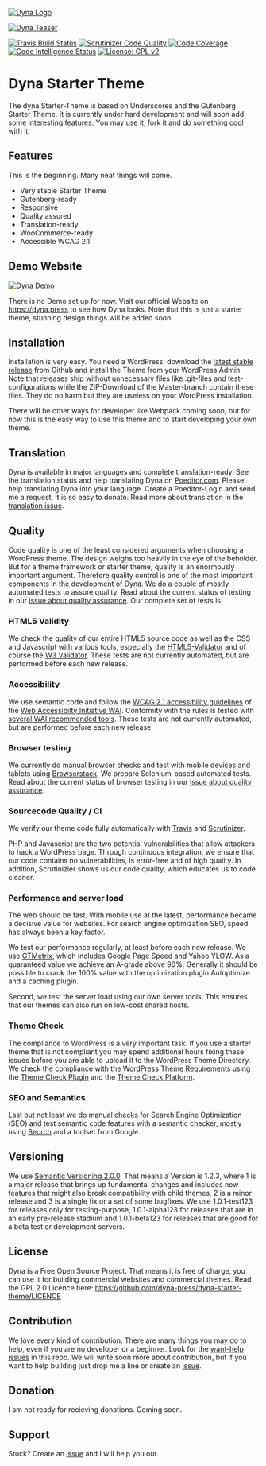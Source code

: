 [![Dyna Logo](https://github.com/dyna-press/dyna-assets/raw/master/dyna-logo-250.png "Dyna Logo")](https://dyna.press)

[![Dyna Teaser](https://github.com/dyna-press/dyna-assets/raw/master/dyna-teaser.jpg "Dyna Teaser")](https://dyna.press)

[![Travis Build Status](https://travis-ci.com/dyna-press/dyna.svg?branch=master)](https://travis-ci.com/dyna-press/dyna) [![Scrutinizer Code Quality](https://scrutinizer-ci.com/g/dyna-press/dyna/badges/quality-score.png?b=master)](https://scrutinizer-ci.com/g/dyna-press/dyna/?branch=master) [![Code Coverage](https://scrutinizer-ci.com/g/dyna-press/dyna/badges/coverage.png?b=master)](https://scrutinizer-ci.com/g/dyna-press/dyna/?branch=master) [![Code Intelligence Status](https://scrutinizer-ci.com/g/dyna-press/dyna/badges/code-intelligence.svg?b=master)](https://scrutinizer-ci.com/code-intelligence) [![License: GPL v2](https://img.shields.io/badge/License-GPL%20v2-blue.svg)](https://www.gnu.org/licenses/old-licenses/gpl-2.0.en.html) 

# Dyna Starter Theme

The dyna Starter-Theme is based on Underscores and the Gutenberg Starter Theme. It is currently under hard development and will soon add some interesting features. You may use it, fork it and do something cool with it.

## Features

This is the beginning. Many neat things will come. 

- Very stable Starter Theme
- Gutenberg-ready
- Responsive
- Quality assured
- Translation-ready
- WooCommerce-ready
- Accessible WCAG 2.1

## Demo Website

[![Dyna Demo](https://github.com/dyna-press/dyna-assets/blob/master/dyna-starter-theme-v010.jpg "Dyna Demo")](https://dyna.press)

There is no Demo set up for now. Visit our official Website on https://dyna.press to see how Dyna looks. Note that this is just a starter theme, stunning design things will be added soon.

## Installation

Installation is very easy. You need a WordPress, download the [latest stable release](https://github.com/dyna-press/dyna/releases) from Github and install the Theme from your WordPress Admin. Note that releases ship without unnecessary files like .git-files and test-configurations while the ZIP-Download of the Master-branch contain these files. They do no harm but they are useless on your WordPress installation.

There will be other ways for developer like Webpack coming soon, but for now this is the easy way to use this theme and to start developing your own theme.

## Translation

Dyna is available in major languages and complete translation-ready. See the translation status and help translating Dyna on [Poeditor.com](https://poeditor.com/join/project/t3gmD1eDOu). Please help translating Dyna into your language. Create a Poeditor-Login and send me a request, it is so easy to donate. Read more about translation in the [translation issue](https://github.com/dyna-press/dyna/issues/25).

## Quality

Code quality is one of the least considered arguments when choosing a WordPress theme. The design weighs too heavily in the eye of the beholder. But for a theme framework or starter theme, quality is an enormously important argument. Therefore quality control is one of the most important components in the development of Dyna. We do a couple of mostly automated tests to assure quality. Read about the current status of testing in our [issue about quality assurance](https://github.com/dyna-press/dyna/issues/24). Our complete set of tests is:

### HTML5 Validity

We check the quality of our entire HTML5 source code as well as the CSS and Javascript with various tools, especially the  [HTML5-Validator](https://html5.validator.nu/) and of course the [W3 Validator](https://validator.w3.org/nu/). These tests are not currently automated, but are performed before each new release.

### Accessibility

We use semantic code and follow the [WCAG 2.1 accessibility guidelines](https://www.w3.org/TR/WCAG21/) of the [Web Accessibilty Initiative WAI](https://www.w3.org/WAI/). Conformity with the rules is tested with [several WAI recommended tools](https://www.w3.org/WAI/ER/tools/). These tests are not currently automated, but are performed before each new release.

### Browser testing

We currently do manual browser checks and test with mobile devices and tablets using [Browserstack](https://www.browserstack.com/). We prepare Selenium-based automated tests. Read about the current status of browser testing in our [issue about quality assurance](https://github.com/dyna-press/dyna/issues/24).

### Sourcecode Quality / CI 

We verify our theme code fully automatically with [Travis](https://travis-ci.com/dyna-press/dyna-starter-theme) and [Scrutinizer](https://scrutinizer-ci.com/g/dyna-press/dyna/).

PHP and Javascript are the two potential vulnerabilities that allow attackers to hack a WordPress page. Through continuous integration, we ensure that our code contains no vulnerabilities, is error-free and of high quality. In addition, Scrutinizier shows us our code quality, which educates us to code cleaner.

### Performance and server load

The web should be fast. With mobile use at the latest, performance became a decisive value for websites. For search engine optimization SEO, speed has always been a key factor.

We test our performance regularly, at least before each new release. We use [GTMetrix](https://gtmetrix.com/), which includes Google Page Speed and Yahoo YLOW. As a guaranteed value we achieve an A-grade above 90%. Generally it should be possible to crack the 100% value with the optimization plugin Autoptimize and a caching plugin.

Second, we test the server load using our own server tools. This ensures that our themes can also run on low-cost shared hosts.

### Theme Check

The compliance to WordPress is a very important task. If you use a starter theme that is not compliant you may spend additional hours fixing these issues before you are able to upload it to the WordPress Theme Directory. We check the compliance with the [WordPress Theme Requirements](https://make.wordpress.org/themes/handbook/review/) using the [Theme Check Plugin](https://de.wordpress.org/plugins/theme-check/) and the [Theme Check Platform](http://themecheck.org).

### SEO and Semantics

Last but not least we do manual checks for Search Engine Optimization (SEO) and test semantic code features with a semantic checker, mostly using [Seorch](https://seorch.eu/) and a toolset from Google.

## Versioning

We use [Semantic Versioning 2.0.0](https://semver.org/). That means a Version is 1.2.3, where 1 is a major release that brings up fundamental changes and includes new features that might also break compatibility with child themes, 2 is a minor release and 3 is a single fix or a set of some bugfixes. We use 1.0.1-test123 for releases only for testing-purpose, 1.0.1-alpha123 for releases that are in an early pre-release stadium and 1.0.1-beta123 for releases that are good for a beta test or development servers.

## License

Dyna is a Free Open Source Project. That means it is free of charge, you can use it for building commercial websites and commercial themes. Read the GPL 2.0 Licence here: https://github.com/dyna-press/dyna-starter-theme/LICENCE

## Contribution

We love every kind of contribution. There are many things you may do to help, even if you are no developer or a beginner. Look for the [want-help issues](https://github.com/dyna-press/dyna/labels/want-help) in this repo. We will write soon more about contribution, but if you want to help building just drop me a line or create an [issue](https://github.com/dyna-press/dyna/issues).

## Donation

I am not ready for recieving donations. Coming soon.

## Support

Stuck? Create an [issue](https://github.com/dyna-press/dyna/issues) and I will help you out.
